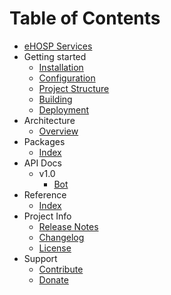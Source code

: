 Table of Contents
=================

* [eHOSP Services](overview.md)
* Getting started
    - [Installation](getting-started/install.md)
    - [Configuration](getting-started/config.md)
    - [Project Structure](getting-started/files.md)
    - [Building](getting-started/build.md)
    - [Deployment](getting-started/deploy.md)
* Architecture
    - [Overview](architecture/overview.md)
* Packages
    - [Index](packages/index.md)
* API Docs
    * v1.0
        - [Bot](api/v1/bot.md)
* Reference
    - [Index](reference/index.md)
* Project Info
    - [Release Notes](info/release.md)
    - [Changelog](info/changelog.md)
    - [License](info/license.md)
* Support
    - [Contribute](support/contribute.md)
    - [Donate](support/donate.md)
